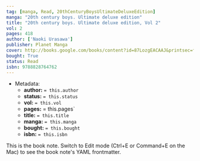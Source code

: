 ```yaml
---
tag: [manga, Read, 20thCenturyBoysUltimateDeluxeEdition]
manga: "20th century boys. Ultimate deluxe edition"
title: "20th century boys. Ultimate deluxe edition, Vol 2"
vol: 2
pages: 418
author: ['Naoki Urasawa']
publisher: Planet Manga
cover: http://books.google.com/books/content?id=87LozgEACAAJ&printsec=frontcover&img=1&zoom=1&source=gbs_api
bought: True
status: Read
isbn: 9788828764762
---
```


- Metadata:
    - **author:** `= this.author`
    - **status:** `= this.status`
    - **vol:** `= this.vol`
    - **pages:** = this.pages`
    - **title:** `= this.title`
    - **manga:** `= this.manga`
    - **bought:** `= this.bought`
    - **isbn:** `= this.isbn`


This is the book note. Switch to Edit mode (Ctrl+E or Command+E on the Mac) to see the book note's YAML frontmatter.